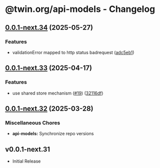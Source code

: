 # @twin.org/api-models - Changelog

## [0.0.1-next.34](https://github.com/twinfoundation/api/compare/api-models-v0.0.1-next.33...api-models-v0.0.1-next.34) (2025-05-27)


### Features

* validationError mapped to http status badrequest ([adc5eb1](https://github.com/twinfoundation/api/commit/adc5eb11d987abb0ab9f7e0dc8e1fdae207e436e))

## [0.0.1-next.33](https://github.com/twinfoundation/api/compare/api-models-v0.0.1-next.32...api-models-v0.0.1-next.33) (2025-04-17)


### Features

* use shared store mechanism ([#19](https://github.com/twinfoundation/api/issues/19)) ([32116df](https://github.com/twinfoundation/api/commit/32116df3b4380a30137f5056f242a5c99afa2df9))

## [0.0.1-next.32](https://github.com/twinfoundation/api/compare/api-models-v0.0.1-next.31...api-models-v0.0.1-next.32) (2025-03-28)


### Miscellaneous Chores

* **api-models:** Synchronize repo versions

## v0.0.1-next.31

- Initial Release
